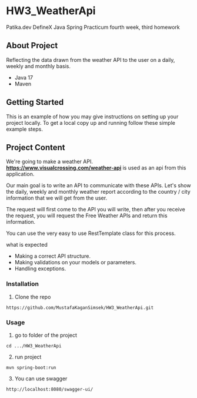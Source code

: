 # HW3_WeatherApi
 Patika.dev DefineX Java Spring Practicum fourth week, third homework


## About Project
Reflecting the data drawn from the weather API to the user on a daily, weekly and monthly basis.

* Java 17
* Maven

## Getting Started

This is an example of how you may give instructions on setting up your project locally. 
To get a local copy up and running follow these simple example steps.

## Project Content
We're going to make a weather API. **https://www.visualcrossing.com/weather-api** is used as an api from this application.

Our main goal is to write an API to communicate with these APIs. Let's show the daily, weekly and monthly weather report according to the country / city information that we will get from the user.

The request will first come to the API you will write, then after you receive the request, you will request the Free Weather APIs and return this information.

You can use the very easy to use RestTemplate class for this process.

what is expected

* Making a correct API structure.
* Making validations on your models or parameters. 
* Handling exceptions.

### Installation

1. Clone the repo
```
https://github.com/MustafaKaganSimsek/HW3_WeatherApi.git
```
### Usage

1. go to folder of the project
```
cd .../HW3_WeatherApi
```
2. run project
```
mvn spring-boot:run
```
3. You can use swagger
```
http://localhost:8080/swagger-ui/
```